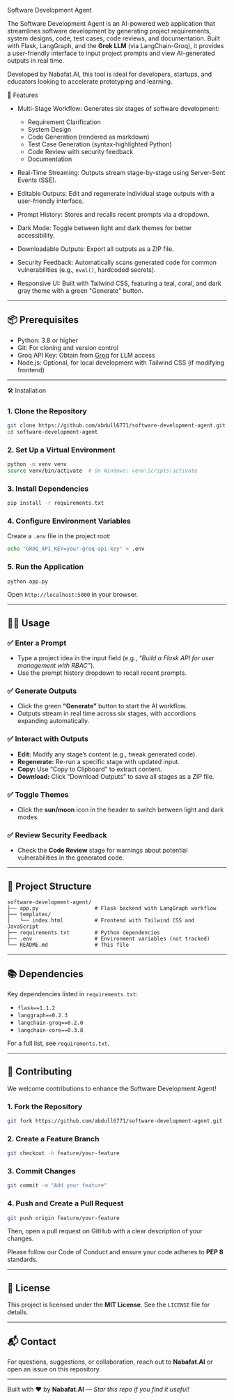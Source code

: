 Software Development Agent

The Software Development Agent is an AI-powered web application that streamlines software development by generating project requirements, system designs, code, test cases, code reviews, and documentation. Built with Flask, LangGraph, and the **Grok LLM** (via LangChain-Groq), it provides a user-friendly interface to input project prompts and view AI-generated outputs in real time.

Developed by Nabafat.AI, this tool is ideal for developers, startups, and educators looking to accelerate prototyping and learning.


 🚀 Features

- Multi-Stage Workflow: Generates six stages of software development:
  - Requirement Clarification
  - System Design
  - Code Generation (rendered as markdown)
  - Test Case Generation (syntax-highlighted Python)
  - Code Review with security feedback
  - Documentation

- Real-Time Streaming: Outputs stream stage-by-stage using Server-Sent Events (SSE).

- Editable Outputs: Edit and regenerate individual stage outputs with a user-friendly interface.

- Prompt History: Stores and recalls recent prompts via a dropdown.

- Dark Mode: Toggle between light and dark themes for better accessibility.

- Downloadable Outputs: Export all outputs as a ZIP file.

- Security Feedback: Automatically scans generated code for common vulnerabilities (e.g., `eval()`, hardcoded secrets).

- Responsive UI: Built with Tailwind CSS, featuring a teal, coral, and dark gray theme with a green "Generate" button.

---

## 📦 Prerequisites

- Python: 3.8 or higher  
- Git: For cloning and version control  
- Groq API Key:  Obtain from [Groq](https://console.groq.com/) for LLM access  
- Node.js: Optional, for local development with Tailwind CSS (if modifying frontend)

---

🛠 Installation

### 1. Clone the Repository

```bash
git clone https://github.com/abdull6771/software-development-agent.git
cd software-development-agent
```

### 2. Set Up a Virtual Environment

```bash
python -m venv venv
source venv/bin/activate  # On Windows: venv\Scripts\activate
```

### 3. Install Dependencies

```bash
pip install -r requirements.txt
```

### 4. Configure Environment Variables

Create a `.env` file in the project root:

```bash
echo "GROQ_API_KEY=your-groq-api-key" > .env
```

### 5. Run the Application

```bash
python app.py
```

Open `http://localhost:5000` in your browser.

---

## 🧑‍💻 Usage

### ✅ Enter a Prompt

- Type a project idea in the input field (e.g., _“Build a Flask API for user management with RBAC”_).
- Use the prompt history dropdown to recall recent prompts.

### ✅ Generate Outputs

- Click the green **“Generate”** button to start the AI workflow.
- Outputs stream in real time across six stages, with accordions expanding automatically.

### ✅ Interact with Outputs

- **Edit:** Modify any stage’s content (e.g., tweak generated code).
- **Regenerate:** Re-run a specific stage with updated input.
- **Copy:** Use “Copy to Clipboard” to extract content.
- **Download:** Click “Download Outputs” to save all stages as a ZIP file.

### ✅ Toggle Themes

- Click the **sun/moon** icon in the header to switch between light and dark modes.

### ✅ Review Security Feedback

- Check the **Code Review** stage for warnings about potential vulnerabilities in the generated code.

---

## 📁 Project Structure

```
software-development-agent/
├── app.py                  # Flask backend with LangGraph workflow
├── templates/
│   └── index.html          # Frontend with Tailwind CSS and JavaScript
├── requirements.txt        # Python dependencies
├── .env                    # Environment variables (not tracked)
└── README.md               # This file
```

---

## 📚 Dependencies

Key dependencies listed in `requirements.txt`:

- `flask==1.1.2`
- `langgraph==0.2.3`
- `langchain-groq==0.2.0`
- `langchain-core==0.3.8`

For a full list, see `requirements.txt`.

---

## 🤝 Contributing

We welcome contributions to enhance the Software Development Agent!

### 1. Fork the Repository

```bash
git fork https://github.com/abdull6771/software-development-agent.git
```

### 2. Create a Feature Branch

```bash
git checkout -b feature/your-feature
```

### 3. Commit Changes

```bash
git commit -m "Add your feature"
```

### 4. Push and Create a Pull Request

```bash
git push origin feature/your-feature
```

Then, open a pull request on GitHub with a clear description of your changes.

Please follow our Code of Conduct and ensure your code adheres to **PEP 8** standards.

---

## 📄 License

This project is licensed under the **MIT License**. See the `LICENSE` file for details.

---

## 📬 Contact

For questions, suggestions, or collaboration, reach out to **Nabafat.AI** or open an issue on this repository.

---

Built with ❤️ by **Nabafat.AI** — _Star this repo if you find it useful!_
```
